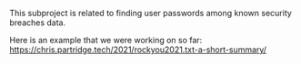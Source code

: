 This subproject is related to finding user passwords among
known security breaches data.

Here is an example that we were working on so far:
https://chris.partridge.tech/2021/rockyou2021.txt-a-short-summary/